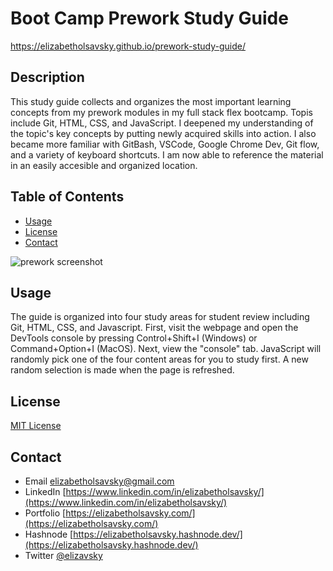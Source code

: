 # Boot Camp Prework Study Guide
https://elizabetholsavsky.github.io/prework-study-guide/

## Description

This study guide collects and organizes the most important learning concepts from my prework modules in my full stack flex bootcamp. Topis include Git, HTML, CSS, and JavaScript.  I deepened my understanding of the topic's key concepts by putting newly acquired skills into action. I also became more familiar with GitBash, VSCode, Google Chrome Dev, Git flow, and a variety of keyboard shortcuts. I am now able to reference the material in an easily accesible and organized location.

## Table of Contents
* [Usage](#usage)
* [License](#license)
* [Contact](#contact)

![prework screenshot](https://user-images.githubusercontent.com/116515976/224515641-f3414e88-fc1e-462e-9ab8-0e84be060917.png)

## Usage

The guide is organized into four study areas for student review including Git, HTML, CSS, and Javascript. First, visit the webpage and open the DevTools console by pressing Control+Shift+I (Windows) or Command+Option+I (MacOS). Next, view the "console" tab. JavaScript will randomly pick one of the four content areas for you to study first. A new random selection is made when the page is refreshed. 

## License
[MIT License](https://opensource.org/licenses/MIT)

## Contact
* Email elizabetholsavsky@gmail.com
* LinkedIn [https://www.linkedin.com/in/elizabetholsavsky/](https://www.linkedin.com/in/elizabetholsavsky/)
* Portfolio [https://elizabetholsavsky.com/](https://elizabetholsavsky.com/)
* Hashnode [https://elizabetholsavsky.hashnode.dev/](https://elizabetholsavsky.hashnode.dev/)
* Twitter [@elizavsky](https://twitter.com/home)

